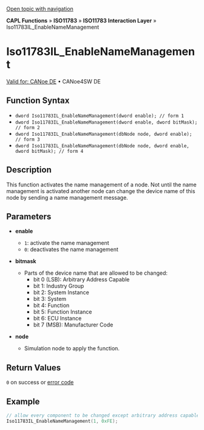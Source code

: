 [Open topic with navigation](../../../../../../CANoeDEFamily.htm#Topics/CAPLFunctions/ISO11783/ISOInteractionLayer/Functions/CAPLfunctionIso11783ILEnableNameManagement.md)

**CAPL Functions** » **ISO11783** » **ISO11783 Interaction Layer** » Iso11783IL_EnableNameManagement

# Iso11783IL_EnableNameManagement

[Valid for: CANoe DE](../../../../Shared/FeatureAvailability.md) • CANoe4SW DE

## Function Syntax

- `dword Iso11783IL_EnableNameManagement(dword enable); // form 1`
- `dword Iso11783IL_EnableNameManagement(dword enable, dword bitMask); // form 2`
- `dword Iso11783IL_EnableNameManagement(dbNode node, dword enable); // form 3`
- `dword Iso11783IL_EnableNameManagement(dbNode node, dword enable, dword bitMask); // form 4`

## Description

This function activates the name management of a node. Not until the name management is activated another node can change the device name of this node by sending a name management message.

## Parameters

- **enable**
  - `1`: activate the name management
  - `0`: deactivates the name management

- **bitmask**
  - Parts of the device name that are allowed to be changed:
    - bit 0 (LSB): Arbitrary Address Capable
    - bit 1: Industry Group
    - bit 2: System Instance
    - bit 3: System
    - bit 4: Function
    - bit 5: Function Instance
    - bit 6: ECU Instance
    - bit 7 (MSB): Manufacturer Code

- **node**
  - Simulation node to apply the function.

## Return Values

`0` on success or [error code](../../../CAPLfunctionsISOj1939ErrorCodes.md)

## Example

```c
// allow every component to be changed except arbitrary address capable flag
Iso11783IL_EnableNameManagement(1, 0xFE);
```
